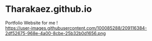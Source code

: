 # Tharakaez.github.io
Portfolio Website for me ! <br>
https://user-images.githubusercontent.com/100085288/209116384-2df52675-968e-4a00-8cbe-25b32b0d1656.png
